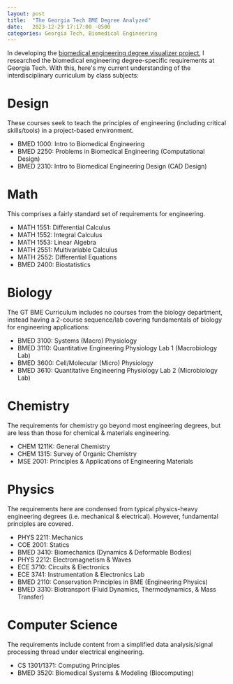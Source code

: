 ```yaml
---
layout: post
title:  "The Georgia Tech BME Degree Analyzed"
date:   2023-12-29 17:17:00 -0500
categories: Georgia Tech, Biomedical Engineering
---
```


In developing the [biomedical engineering degree visualizer project](https://gt-bmed-degree-visualizer.onrender.com/), I researched the biomedical engineering degree-specific requirements at Georgia Tech. With this, here's my current understanding of the interdisciplinary curriculum by class subjects:

# Design

These courses seek to teach the principles of engineering (including critical skills/tools) in a project-based environment.
- BMED 1000: Intro to Biomedical Engineering
- BMED 2250: Problems in Biomedical Engineering (Computational Design)
- BMED 2310: Intro to Biomedical Engineering Design (CAD Design)

# Math

This comprises a fairly standard set of requirements for engineering.
- MATH 1551: Differential Calculus
- MATH 1552: Integral Calculus
- MATH 1553: Linear Algebra
- MATH 2551: Multivariable Calculus
- MATH 2552: Differential Equations
- BMED 2400: Biostatistics

# Biology

The GT BME Curriculum includes no courses from the biology department, instead having a 2-course sequence/lab covering fundamentals of biology for engineering applications:
- BMED 3100: Systems (Macro) Physiology
- BMED 3110: Quantitative Engineering Physiology Lab 1 (Macrobiology Lab)
- BMED 3600: Cell/Molecular (Micro) Physiology
- BMED 3610: Quantitative Engineering Physiology Lab 2 (Microbiology Lab)

# Chemistry

The requirements for chemistry go beyond most engineering degrees, but are less than those for chemical & materials engineering.
- CHEM 1211K: General Chemistry
- CHEM 1315: Survey of Organic Chemistry
- MSE 2001: Principles & Applications of Engineering Materials

# Physics

The requirements here are condensed from typical physics-heavy engineering degrees (i.e. mechanical & electrical). However, fundamental principles are covered.
- PHYS 2211: Mechanics
- COE 2001: Statics
- BMED 3410: Biomechanics (Dynamics & Deformable Bodies)
- PHYS 2212: Electromagnetism & Waves
- ECE 3710: Circuits & Electronics
- ECE 3741: Instrumentation & Electronics Lab
- BMED 2110: Conservation Principles in BME (Engineering Physics)
- BMED 3310: Biotransport (Fluid Dynamics, Thermodynamics, & Mass Transfer)

# Computer Science

The requirements include content from a simplified data analysis/signal processing thread under electrical engineering.
- CS 1301/1371: Computing Principles
- BMED 3520: Biomedical Systems & Modeling (Biocomputing)

